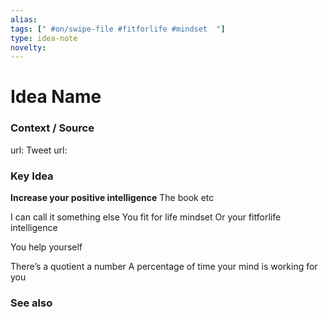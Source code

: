 ```yaml
---
alias: 
tags: [" #on/swipe-file #fitforlife #mindset  "]
type: idea-note
novelty: 
---
```

# Idea Name

### Context / Source
url: 
Tweet url: 

### Key Idea

**Increase your positive intelligence**
The book etc

  I can call it something else
You fit for life mindset
Or your fitforlife intelligence

You help yourself 

There’s a quotient a number
A percentage of time your mind is working for you

### See also
